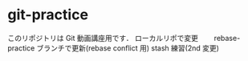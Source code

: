 # git-practice

このリポジトリは Git 動画講座用です．
ローカルリポで変更　　
rebase-practice ブランチで更新(rebase conflict 用)
stash 練習(2nd 変更)
